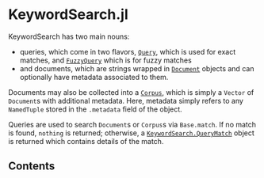 # KeywordSearch.jl

KeywordSearch has two main nouns:

* queries, which come in two flavors, [`Query`](@ref), which is used for exact matches, and [`FuzzyQuery`](@ref) which is for fuzzy matches
* and documents, which are strings wrapped in [`Document`](@ref) objects and can optionally have metadata associated to them.

Documents may also be collected into a [`Corpus`](@ref), which is simply a `Vector` of `Document`s
with additional metadata. Here, metadata simply refers to any `NamedTuple` stored in the `.metadata` field of the object.

Queries are used to search `Document`s or `Corpus`s via `Base.match`. If no match is found, `nothing` is returned; otherwise, a [`KeywordSearch.QueryMatch`](@ref) object is returned which contains details of the match.

## Contents

```@contents
```

